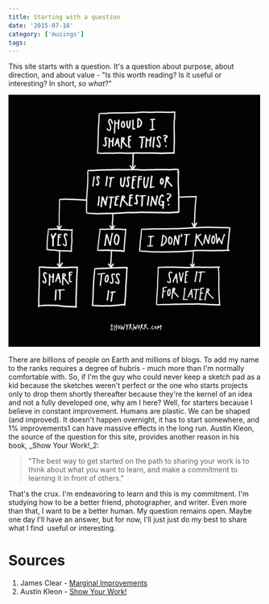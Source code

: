 ```yaml
---
title: Starting with a question
date: '2015-07-18'
category: ['musings']
tags:
---
```


This site starts with a question. It's a question about purpose, about direction, and about value - "Is this worth reading? Is it useful or interesting? In short, _so what_?"

![The "So What" test via austinkleon.com](./so-what-test-500x500.gif)

There are billions of people on Earth and millions of blogs. To add my name to the ranks requires a degree of hubris - much more than I'm normally comfortable with. So, if I'm the guy who could never keep a sketch pad as a kid because the sketches weren't perfect or the one who starts projects only to drop them shortly thereafter because they're the kernel of an idea and not a fully developed one, why am I here? Well, for starters because I believe in constant improvement. Humans are plastic. We can be shaped (and improved). It doesn't happen overnight, it has to start somewhere, and 1% improvements1 can have massive effects in the long run. Austin Kleon, the source of the question for this site, provides another reason in his book, _Show Your Work!\_2:

> "The best way to get started on the path to sharing your work is to think about what you want to learn, and make a commitment to learning it in front of others."

That's the crux. I'm endeavoring to learn and this is my commitment. I'm studying how to be a better friend, photographer, and writer. Even more than that, I want to be a better human. My question remains open. Maybe one day I'll have an answer, but for now, I'll just just do my best to share what I find  useful or interesting.

# Sources

1. James Clear - [Marginal Improvements](http://jamesclear.com/marginal-gains)
2. Austin Kleon - [Show Your Work!](http://www.amazon.com/gp/product/076117897X/ref=as_li_tl?ie=UTF8&camp=211189&creative=373489&creativeASIN=076117897X&link_code=as3&tag=thtabo09-20&linkId=MBSJU6BLZL64ZO4Y)
